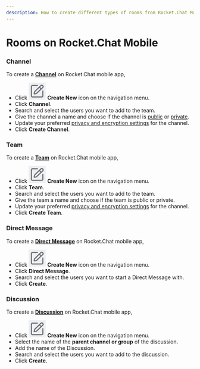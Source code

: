 ```yaml
---
description: How to create different types of rooms from Rocket.Chat Mobile app.
---
```


# Rooms on Rocket.Chat Mobile

### Channel

To create a [**Channel**](../user-guides/rooms/channels/) on Rocket.Chat mobile app,

* Click  <img src="../../.gitbook/assets/create icon.png" alt="" data-size="line"> **Create New** icon on the navigation menu.
* Click **Channel**.
* Search and select the users you want to add to the team.
* Give the channel a name and choose if the channel is [public](../user-guides/rooms/channels/#public-channels) or [private](../user-guides/rooms/channels/#private-channels).
* Update your preferred [privacy and encryption settings](../user-guides/rooms/channels/#channel-privacy-and-encryption) for the channel.&#x20;
* Click **Create Channel**.

### Team

To create a [**Team**](../user-guides/rooms/teams/) on Rocket.Chat mobile app,

* Click  <img src="../../.gitbook/assets/create icon.png" alt="" data-size="line"> **Create New** icon on the navigation menu.
* Click **Team**.
* Search and select the users you want to add to the team.
* Give the team a name and choose if the team is public or private.
* Update your preferred [privacy and encryption settings](../user-guides/rooms/teams/#team-privacy-and-encryption) for the channel.&#x20;
* Click **Create Team**.

### **Direct Message**

To create a [**Direct Message**](../user-guides/rooms/direct-messages/) on Rocket.Chat mobile app,

* Click  <img src="../../.gitbook/assets/create icon.png" alt="" data-size="line"> **Create New** icon on the navigation menu.
* Click **Direct Message**.
* Search and select the users you want to start a Direct Message with.
* Click **Create**.

### Discussion

To create a [**Discussion**](../user-guides/rooms/discussions/) on Rocket.Chat mobile app,

* Click  <img src="../../.gitbook/assets/create icon.png" alt="" data-size="line"> **Create New** icon on the navigation menu.
* Select the name of the **parent channel or group** of the discussion.
* Add the name of the Discussion.
* Search and select the users you want to add to the discussion.
* Click **Create.**

